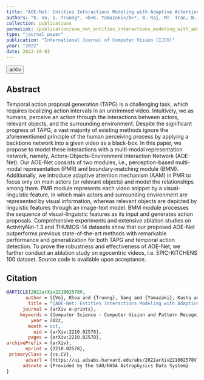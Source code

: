 ```yaml
---
title: "AOE-Net: Entities Interactions Modeling with Adaptive Attention Mechanism for Temporal Action Proposals Generation"
authors: "K. Vo, S. Truong*, <b>K. Yamazaki</b>*, B. Raj, MT. Tran, N. Le"
collection: publications
permalink: /publication/aoe_net_entities_interactions_modeling_with_adaptive_attention_mechanism_for_temporal_action_proposals_generation
type: "journal paper"
publication: "International Journal of Computer Vision (IJCV)"
year: "2022"
date: 2022-10-03
---
```

<button class="btn btn-round btn-sm btn-ghost-blue" onclick="location.href='https://arxiv.org/abs/2210.02578'">arXiv</button>

## Abstract
Temporal action proposal generation (TAPG) is a challenging task, which requires localizing action intervals in an untrimmed video. Intuitively, we as humans, perceive an action through the interactions between actors, relevant objects, and the surrounding environment. Despite the significant progress of TAPG, a vast majority of existing methods ignore the aforementioned principle of the human perceiving process by applying a backbone network into a given video as a black-box. In this paper, we propose to model these interactions with a multi-modal representation network, namely, Actors-Objects-Environment Interaction Network (AOE-Net). Our AOE-Net consists of two modules, i.e., perception-based multi-modal representation (PMR) and boundary-matching module (BMM). Additionally, we introduce adaptive attention mechanism (AAM) in PMR to focus only on main actors (or relevant objects) and model the relationships among them. PMR module represents each video snippet by a visual-linguistic feature, in which main actors and surrounding environment are represented by visual information, whereas relevant objects are depicted by linguistic features through an image-text model. BMM module processes the sequence of visual-linguistic features as its input and generates action proposals. Comprehensive experiments and extensive ablation studies on ActivityNet-1.3 and THUMOS-14 datasets show that our proposed AOE-Net outperforms previous state-of-the-art methods with remarkable performance and generalization for both TAPG and temporal action detection. To prove the robustness and effectiveness of AOE-Net, we further conduct an ablation study on egocentric videos, i.e. EPIC-KITCHENS 100 dataset. Source code is available upon acceptance. 

## Citation
```bibtex
@ARTICLE{2022arXiv221002578V,
       author = {{Vo}, Khoa and {Truong}, Sang and {Yamazaki}, Kashu and {Raj}, Bhiksha and {Tran}, Minh-Triet and {Le}, Ngan},
        title = "{AOE-Net: Entities Interactions Modeling with Adaptive Attention Mechanism for Temporal Action Proposals Generation}",
      journal = {arXiv e-prints},
     keywords = {Computer Science - Computer Vision and Pattern Recognition},
         year = 2022,
        month = oct,
          eid = {arXiv:2210.02578},
        pages = {arXiv:2210.02578},
archivePrefix = {arXiv},
       eprint = {2210.02578},
 primaryClass = {cs.CV},
       adsurl = {https://ui.adsabs.harvard.edu/abs/2022arXiv221002578V},
      adsnote = {Provided by the SAO/NASA Astrophysics Data System}
}
```
